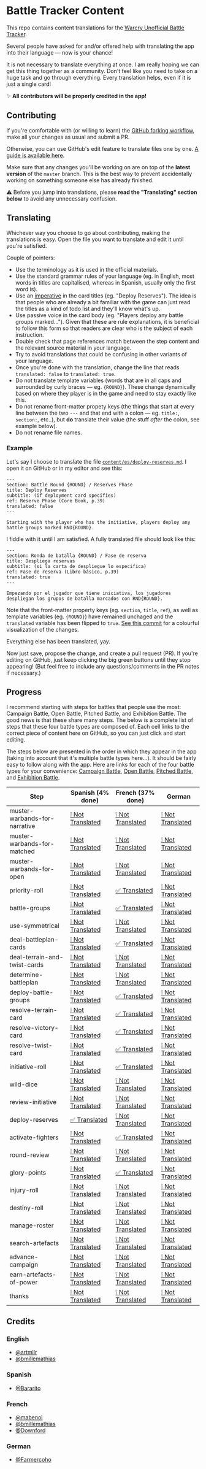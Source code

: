# Battle Tracker Content

This repo contains content translations for the [Warcry Unofficial Battle Tracker](https://tracker.warcryunofficial.com).

Several people have asked for and/or offered help with translating the app into their language — now is your chance!

It is not necessary to translate everything at once. I am really hoping we can get this thing together as a community. Don't feel like you need to take on a huge task and go through everything. Every translation helps, even if it is just a single card!

:sparkles: **All contributors will be properly credited in the app!**

## Contributing

If you're comfortable with (or willing to learn) the [GitHub forking workflow](https://guides.github.com/activities/forking/), make all your changes as usual and submit a PR.

Otherwise, you can use GitHub's edit feature to translate files one by one. [A guide is available here](https://help.github.com/en/github/managing-files-in-a-repository/editing-files-in-your-repository).

Make sure that any changes you'll be working on are on top of the **latest version** of the `master` branch. This is the best way to prevent accidentally working on something someone else has already finished.

:warning: Before you jump into translations, please **read the "Translating" section below** to avoid any unnecessary confusion.

## Translating

Whichever way you choose to go about contributing, making the translations is easy. Open the file you want to translate and edit it until you're satisfied.

Couple of pointers:

- Use the terminology as it is used in the official materials.
- Use the standard grammar rules of your language (eg. in English, most words in titles are capitalised, whereas in Spanish, usually only the first word is).
- Use an [imperative](https://en.wikipedia.org/wiki/Imperative_mood) in the card titles (eg. "Deploy Reserves"). The idea is that people who are already a bit familiar with the game can just read the titles as a kind of todo list and they'll know what's up.
- Use passive voice in the card body (eg. "Players deploy any battle groups marked..."). Given that these are rule explanations, it is beneficial to follow this form so that readers are clear who is the subject of each instruction.
- Double check that page references match between the step content and the relevant source material in your language.
- Try to avoid translations that could be confusing in other variants of your language.
- Once you're done with the translation, change the line that reads `translated: false` to `translated: true`.
- Do not translate template variables (words that are in all caps and surrounded by curly braces — eg. `{ROUND}`). These change dynamically based on where they player is in the game and need to stay exactly like this.
- Do not rename front-matter propety keys (the things that start at every line between the two `---` and that end with a colon — eg. `title:`, `section:`, etc..), but **do** translate their value (the stuff _after_ the colon, see example below).
- Do not rename file names.

### Example

Let's say I choose to translate the file [`content/es/deploy-reserves.md`](./content/es/deploy-reserves.md). I open it on GitHub or in my editor and see this:

```
---
section: Battle Round {ROUND} / Reserves Phase
title: Deploy Reserves
subtitle: (if deployment card specifies)
ref: Reserve Phase (Core Book, p.39)
translated: false
---

Starting with the player who has the initiative, players deploy any battle groups marked RND{ROUND}.
```

I fiddle with it until I am satisfied. A fully translated file should look like this:

```
---
section: Ronda de batalla {ROUND} / Fase de reserva
title: Despliega reservas
subtitle: (si la carta de despliegue lo especifica)
ref: Fase de reserva (Libro básico, p.39)
translated: true
---

Empezando por el jugador que tiene iniciativa, los jugadores despliegan los grupos de batalla marcados con RND{ROUND}.
```

Note that the front-matter property keys (eg. `section`, `title`, `ref`), as well as template variables (eg. `{ROUND}`) have remained unchaged and the `translated` variable has been flipped to `true`. [See this commit](https://github.com/arturmuller/battle-tracker-content/commit/49ffaeabf0fefce24b164649cb8fd08db750265f) for a colourful visualization of the changes.

Everything else has been translated, yay.

Now just save, propose the change, and create a pull request (PR). If you're editing on GitHub, just keep clicking the big green buttons until they stop appearing! (But feel free to include any questions/comments in the PR notes if necessary.)

## Progress

I recommend starting with steps for battles that people use the most: Campaign Battle, Open Battle, Pitched Battle, and Exhibition Battle. The good news is that these share many steps. The below is a complete list of steps that these four battle types are composed of. Each cell links to the correct piece of content here on GitHub, so you can just click and start editing.

The steps below are presented in the order in which they appear in the app (taking into account that it's multiple battle types here...). It should be fairly easy to follow along with the app. Here are links for each of the four battle types for your convenience: [Campaign Battle](https://tracker.warcryunofficial.com/campaign-battle), [Open Battle](https://tracker.warcryunofficial.com/open-battle), [Pitched Battle](https://tracker.warcryunofficial.com/pitched-battle), and [Exhibition Battle](https://tracker.warcryunofficial.com/exhibition-battle).

| Step                          | Spanish (4% done)                                                                  | French (37% done)                                                                  | German                                                                             |
| ----------------------------- | ---------------------------------------------------------------------------------- | ---------------------------------------------------------------------------------- | ---------------------------------------------------------------------------------- |
| muster-warbands-for-narrative | [:grey_exclamation: Not Translated](./content/es/muster-warbands-for-narrative.md) | [:grey_exclamation: Not Translated](./content/fr/muster-warbands-for-narrative.md) | [:grey_exclamation: Not Translated](./content/de/muster-warbands-for-narrative.md) |
| muster-warbands-for-matched   | [:grey_exclamation: Not Translated](./content/es/muster-warbands-for-matched.md)   | [:grey_exclamation: Not Translated](./content/fr/muster-warbands-for-matched.md)   | [:grey_exclamation: Not Translated](./content/de/muster-warbands-for-matched.md)   |
| muster-warbands-for-open      | [:grey_exclamation: Not Translated](./content/es/muster-warbands-for-open.md)      | [:grey_exclamation: Not Translated](./content/fr/muster-warbands-for-open.md)      | [:grey_exclamation: Not Translated](./content/de/muster-warbands-for-open.md)      |
| priority-roll                 | [:grey_exclamation: Not Translated](./content/es/priority-roll.md)                 | [:white_check_mark: Translated](./content/fr/priority-roll.md)                     | [:grey_exclamation: Not Translated](./content/de/priority-roll.md)                 |
| battle-groups                 | [:grey_exclamation: Not Translated](./content/es/battle-groups.md)                 | [:white_check_mark: Translated](./content/fr/battle-groups.md)                     | [:grey_exclamation: Not Translated](./content/de/battle-groups.md)                 |
| use-symmetrical               | [:grey_exclamation: Not Translated](./content/es/use-symmetrical.md)               | [:grey_exclamation: Not Translated](./content/fr/use-symmetrical.md)               | [:grey_exclamation: Not Translated](./content/de/use-symmetrical.md)               |
| deal-battleplan-cards         | [:grey_exclamation: Not Translated](./content/es/deal-battleplan-cards.md)         | [:white_check_mark: Translated](./content/fr/deal-battleplan-cards.md)             | [:grey_exclamation: Not Translated](./content/de/deal-battleplan-cards.md)         |
| deal-terrain-and-twist-cards  | [:grey_exclamation: Not Translated](./content/es/deal-terrain-and-twist-cards.md)  | [:grey_exclamation: Not Translated](./content/fr/deal-terrain-and-twist-cards.md)  | [:grey_exclamation: Not Translated](./content/de/deal-terrain-and-twist-cards.md)  |
| determine-battleplan          | [:grey_exclamation: Not Translated](./content/es/determine-battleplan.md)          | [:grey_exclamation: Not Translated](./content/fr/determine-battleplan.md)          | [:grey_exclamation: Not Translated](./content/de/determine-battleplan.md)          |
| deploy-battle-groups          | [:grey_exclamation: Not Translated](./content/es/deploy-battle-groups.md)          | [:white_check_mark: Translated](./content/fr/deploy-battle-groups.md)              | [:grey_exclamation: Not Translated](./content/de/deploy-battle-groups.md)          |
| resolve-terrain-card          | [:grey_exclamation: Not Translated](./content/es/resolve-terrain-card.md)          | [:white_check_mark: Translated](./content/fr/resolve-terrain-card.md)              | [:grey_exclamation: Not Translated](./content/de/resolve-terrain-card.md)          |
| resolve-victory-card          | [:grey_exclamation: Not Translated](./content/es/resolve-victory-card.md)          | [:white_check_mark: Translated](./content/fr/resolve-victory-card.md)              | [:grey_exclamation: Not Translated](./content/de/resolve-victory-card.md)          |
| resolve-twist-card            | [:grey_exclamation: Not Translated](./content/es/resolve-twist-card.md)            | [:white_check_mark: Translated](./content/fr/resolve-twist-card.md)                | [:grey_exclamation: Not Translated](./content/de/resolve-twist-card.md)            |
| initiative-roll               | [:grey_exclamation: Not Translated](./content/es/initiative-roll.md)               | [:white_check_mark: Translated](./content/fr/initiative-roll.md)                   | [:grey_exclamation: Not Translated](./content/de/initiative-roll.md)               |
| wild-dice                     | [:grey_exclamation: Not Translated](./content/es/wild-dice.md)                     | [:grey_exclamation: Not Translated](./content/fr/wild-dice.md)                     | [:grey_exclamation: Not Translated](./content/de/wild-dice.md)                     |
| review-initiative             | [:grey_exclamation: Not Translated](./content/es/review-initiative.md)             | [:grey_exclamation: Not Translated](./content/fr/review-initiative.md)             | [:grey_exclamation: Not Translated](./content/de/review-initiative.md)             |
| deploy-reserves               | [:white_check_mark: Translated](./content/es/deploy-reserves.md)                   | [:grey_exclamation: Not Translated](./content/fr/deploy-reserves.md)               | [:grey_exclamation: Not Translated](./content/de/deploy-reserves.md)               |
| activate-fighters             | [:grey_exclamation: Not Translated](./content/es/activate-fighters.md)             | [:white_check_mark: Translated](./content/fr/activate-fighters.md)                 | [:grey_exclamation: Not Translated](./content/de/activate-fighters.md)             |
| round-review                  | [:grey_exclamation: Not Translated](./content/es/round-review.md)                  | [:grey_exclamation: Not Translated](./content/fr/round-review.md)                  | [:grey_exclamation: Not Translated](./content/de/round-review.md)                  |
| glory-points                  | [:grey_exclamation: Not Translated](./content/es/glory-points.md)                  | [:white_check_mark: Translated](./content/fr/glory-points.md)                      | [:grey_exclamation: Not Translated](./content/de/glory-points.md)                  |
| injury-roll                   | [:grey_exclamation: Not Translated](./content/es/injury-roll.md)                   | [:grey_exclamation: Not Translated](./content/fr/injury-roll.md)                   | [:grey_exclamation: Not Translated](./content/de/injury-roll.md)                   |
| destiny-roll                  | [:grey_exclamation: Not Translated](./content/es/destiny-roll.md)                  | [:grey_exclamation: Not Translated](./content/fr/destiny-roll.md)                  | [:grey_exclamation: Not Translated](./content/de/destiny-roll.md)                  |
| manage-roster                 | [:grey_exclamation: Not Translated](./content/es/manage-roster.md)                 | [:grey_exclamation: Not Translated](./content/fr/manage-roster.md)                 | [:grey_exclamation: Not Translated](./content/de/manage-roster.md)                 |
| search-artefacts              | [:grey_exclamation: Not Translated](./content/es/search-artefacts.md)              | [:grey_exclamation: Not Translated](./content/fr/search-artefacts.md)              | [:grey_exclamation: Not Translated](./content/de/search-artefacts.md)              |
| advance-campaign              | [:grey_exclamation: Not Translated](./content/es/advance-campaign.md)              | [:grey_exclamation: Not Translated](./content/fr/advance-campaign.md)              | [:grey_exclamation: Not Translated](./content/de/advance-campaign.md)              |
| earn-artefacts-of-power       | [:grey_exclamation: Not Translated](./content/es/earn-artefacts-of-power.md)       | [:grey_exclamation: Not Translated](./content/fr/earn-artefacts-of-power.md)       | [:grey_exclamation: Not Translated](./content/de/earn-artefacts-of-power.md)       |
| thanks                        | [:grey_exclamation: Not Translated](./content/es/thanks.md)                        | [:grey_exclamation: Not Translated](./content/fr/thanks.md)                        | [:grey_exclamation: Not Translated](./content/de/thanks.md)                        |

## Credits

### English

- [@artmllr](https://www.reddit.com/user/artmllr)
- [@bmillemathias](https://github.com/bmillemathias)

### Spanish

- [@Bararito](https://github.com/Bararito)

### French

- [@mabenoi](https://github.com/mabenoi)
- [@bmillemathias](https://github.com/bmillemathias)
- [@Downford](https://github.com/Downford)

### German

- [@Farmercoho](https://github.com/Farmercoho)
